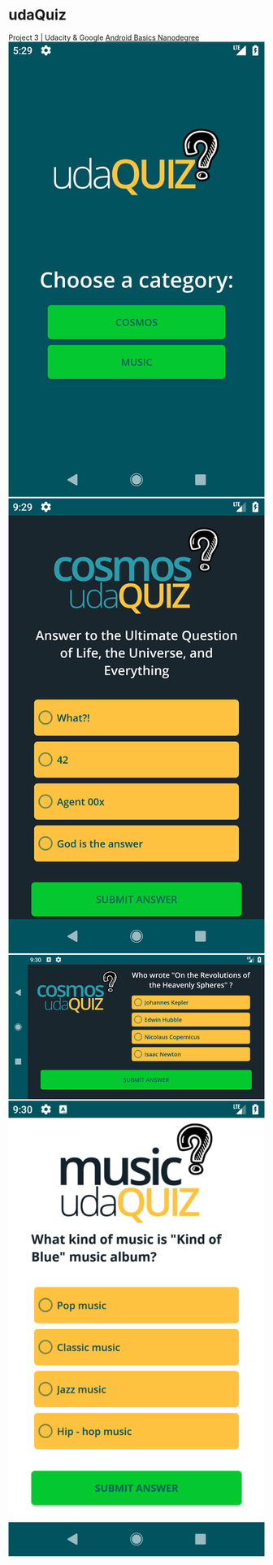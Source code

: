 # udaQuiz
 Project 3 | Udacity &amp; Google [Android Basics Nanodegree](https://eu.udacity.com/course/android-basics-nanodegree-by-google--nd803)
![Alt text](/screenshots/screenshot_1.png?raw=true "UdaQuiz - screenshot 1")
![Alt text](/screenshots/screenshot_2.png?raw=true "UdaQuiz - screenshot 2")
![Alt text](/screenshots/screenshot_3.png?raw=true "UdaQuiz - screenshot 3")
![Alt text](/screenshots/screnshoot_4.png?raw=true "UdaQuiz - screenshot 4")
